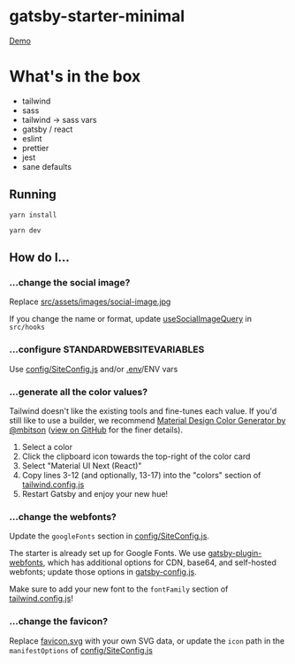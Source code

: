 # gatsby-starter-minimal

[Demo](https://gatsby-starter-minimal.netlify.app/)

# What's in the box

* tailwind
* sass
* tailwind -> sass vars
* gatsby / react
* eslint
* prettier
* jest
* sane defaults

## Running

`yarn install`

`yarn dev`

## How do I...

### ...change the social image?

Replace [src/assets/images/social-image.jpg](src/assets/images/social-image.jpg)

If you change the name or format, update [useSocialImageQuery](src/hooks/useSocialImageQuery.ts) in `src/hooks`

### ...configure STANDARDWEBSITEVARIABLES

Use [config/SiteConfig.js](config/SiteConfig.js) and/or [.env](.env)/ENV vars

### ...generate all the color values?

Tailwind doesn't like the existing tools and fine-tunes each value. If you'd still like to use a builder, we recommend [Material Design Color Generator by @mbitson](http://mcg.mbitson.com/) ([view on GitHub](https://github.com/mbitson/mcg) for the finer details).

1. Select a color
2. Click the clipboard icon towards the top-right of the color card
3. Select "Material UI Next (React)"
4. Copy lines 3-12 (and optionally, 13-17) into the "colors" section of [tailwind.config.js](tailwind.config.js)
5. Restart Gatsby and enjoy your new hue!

### ...change the webfonts?

Update the `googleFonts` section in [config/SiteConfig.js](config/SiteConfig.js).

The starter is already set up for Google Fonts. We use [gatsby-plugin-webfonts](https://github.com/hupe1980/gatsby-plugin-webfonts), which has additional options for CDN, base64, and self-hosted webfonts; update those options in [gatsby-config.js](gatsby-config.js).

Make sure to add your new font to the `fontFamily` section of [tailwind.config.js](tailwind.config.js)!

### ...change the favicon?

Replace [favicon.svg](src/assets/images/favicon.svg) with your own SVG data, or update the `icon` path in the `manifestOptions` of [config/SiteConfig.js](config/SiteConfig.js)
